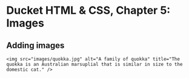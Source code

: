 # Ducket HTML & CSS, Chapter 5: Images
## Adding images

`<img src="images/quokka.jpg" alt="A family of quokka" title="The quokka is an Australian marsuplial that is similar in size to the domestic cat." />`

